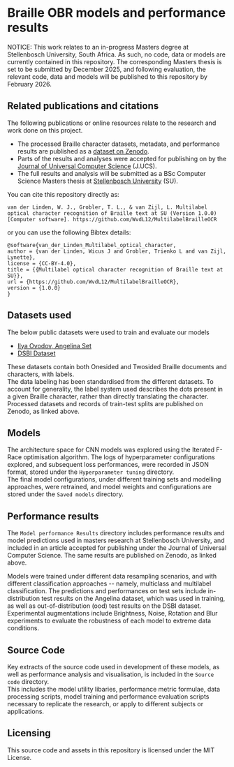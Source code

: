 # Braille OBR models and performance results

NOTICE: This work relates to an in-progress Masters degree at Stellenbosch University, South Africa.
As such, no code, data or models are currently contained in this repository.
The corresponding Masters thesis is set to be submitted by December 2025, and following evaluation, the relevant code, data and models will be published to this repository by February 2026.

## Related publications and citations

The following publications or online resources relate to the research and work done on this project.

* The processed Braille character datasets, metadata, and performance results are published as a [dataset on Zenodo](https://doi.org/10.5281/zenodo.17453802).
* Parts of the results and analyses were accepted for publishing on by the [Journal of Universal Computer Science](https://lib.jucs.org/) (J.UCS).
* The full results and analysis will be submitted as a BSc Computer Science Masters thesis at [Stellenbosch University](https://www.su.ac.za/en) (SU).

You can cite this repository directly as:

```text
van der Linden, W. J., Grobler, T. L., & van Zijl, L. Multilabel optical character recognition of Braille text at SU (Version 1.0.0) [Computer software]. https://github.com/WvdL12/MultilabelBrailleOCR
```

or you can use the following Bibtex details:

```text
@software{van_der_Linden_Multilabel_optical_character,
author = {van der Linden, Wicus J and Grobler, Trienko L and van Zijl, Lynette},
license = {CC-BY-4.0},
title = {{Multilabel optical character recognition of Braille text at SU}},
url = {https://github.com/WvdL12/MultilabelBrailleOCR},
version = {1.0.0}
}
```

## Datasets used

The below public datasets were used to train and evaluate our models  

* [Ilya Ovodov, Angelina Set](https://github.com/IlyaOvodov/AngelinaDataset)  
* [DSBI Dataset](https://github.com/yeluo1994/DSBI)  

These datasets contain both Onesided and Twosided Braille documents and characters, with labels.  
The data labeling has been standardised from the different datasets. To account for generality, the label system used describes the dots present in a given Braille character, rather than directly translating the character.  
Processed datasets and records of train-test splits are published on Zenodo, as linked above.  

## Models

The architecture space for CNN models was explored using the Iterated F-Race optimisation algorithm.
The logs of hyperparameter configurations explored, and subsequent loss performances, were recorded in JSON format, stored under the `Hyperparameter tuning` directory.  
The final model configurations, under different training sets and modelling approaches, were retrained, and model weights and configurations are stored under the `Saved models` directory.  

## Performance results

The `Model performance Results` directory includes performance results and model predictions used in masters research at Stellenbosch University, and included in an article accepted for publishing under the Journal of Universal Computer Science.
The same results are published on Zenodo, as linked above.  

Models were trained under different data resampling scenarios, and with different classification approaches -- namely, multiclass and multilabel classification.
The predictions and performances on test sets include in-distribution test results on the Angelina dataset, which was used in training, as well as out-of-distribution (ood) test results on the DSBI dataset.
Experimental augmentations include Brightness, Noise, Rotation and Blur experiments to evaluate the robustness of each model to extreme data conditions.

## Source Code

Key extracts of the source code used in development of these models, as well as performance analysis and visualisation, is included in the `Source code` directory.  
This includes the model utility libaries, performance metric formulae, data processing scripts, model training and performance evaluation scripts necessary to replicate the research, or apply to different subjects or applications.

## Licensing

This source code and assets in this repository is licensed under the MIT License.
